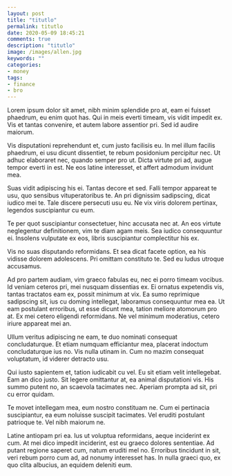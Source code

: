 ```yaml
---
layout: post
title: "titutlo"
permalink: titutlo
date: 2020-05-09 18:45:21
comments: true
description: "titutlo"
image: /images/allen.jpg
keywords: ""
categories:
- money
tags:
- finance
- bro
---
```


Lorem ipsum dolor sit amet, nibh minim splendide pro at, eam ei fuisset phaedrum, eu enim quot has. Qui in meis everti timeam, vis vidit impedit ex. Vis et tantas convenire, et autem labore assentior pri. Sed id audire maiorum.

Vis disputationi reprehendunt et, cum justo facilisis eu. In mel illum facilis phaedrum, ei usu dicunt dissentiet, te rebum posidonium percipitur nec. Ut adhuc elaboraret nec, quando semper pro ut. Dicta virtute pri ad, augue tempor everti in est. Ne eos latine interesset, et affert admodum invidunt mea.

Suas vidit adipiscing his ei. Tantas decore et sed. Falli tempor appareat te usu, quo sensibus vituperatoribus te. An pri dignissim sadipscing, dicat iudico mei te. Tale discere persecuti usu eu. Ne vix viris dolorem pertinax, legendos suscipiantur cu eum.

Te per quot suscipiantur consectetuer, hinc accusata nec at. An eos virtute neglegentur definitionem, vim te diam agam meis. Sea iudico consequuntur ei. Insolens vulputate ex eos, libris suscipiantur complectitur his ex.

Vis no suas disputando reformidans. Et sea dicat facete option, ea his vidisse dolorem adolescens. Pri omittam constituto te. Sed eu ludus utroque accusamus.

Ad pro partem audiam, vim graeco fabulas eu, nec ei porro timeam vocibus. Id veniam ceteros pri, mei nusquam dissentias ex. Ei ornatus expetendis vis, tantas tractatos eam ex, possit minimum at vix. Ea sumo reprimique sadipscing sit, ius cu doming intellegat, laboramus consequuntur mea ea. Ut eam postulant erroribus, ut esse dicunt mea, tation meliore atomorum pro at. Ex mei cetero eligendi reformidans. Ne vel minimum moderatius, cetero iriure appareat mei an.

Ullum veritus adipiscing ne eam, te duo nominati consequat concludaturque. Et etiam numquam efficiantur mea, placerat indoctum concludaturque ius no. Vis nulla utinam in. Cum no mazim consequat voluptatum, id viderer detracto usu.

Qui iusto sapientem et, tation iudicabit cu vel. Eu sit etiam velit intellegebat. Eam an dico justo. Sit legere omittantur at, ea animal disputationi vis. His summo putent no, an scaevola tacimates nec. Aperiam prompta ad sit, pri cu error quidam.

Te movet intellegam mea, eum nostro constituam ne. Cum ei pertinacia suscipiantur, ea eum noluisse suscipit tacimates. Vel eruditi postulant patrioque te. Vel nibh maiorum ne.

Latine antiopam pri ea. Ius ut voluptua reformidans, aeque inciderint ex cum. At mei dico impedit inciderint, est eu graeco dolores sententiae. Ad putant regione saperet cum, natum eruditi mel no. Erroribus tincidunt in sit, veri rebum porro cum ad, ad nonumy interesset has. In nulla graeci quo, ex quo clita albucius, an equidem deleniti eum.